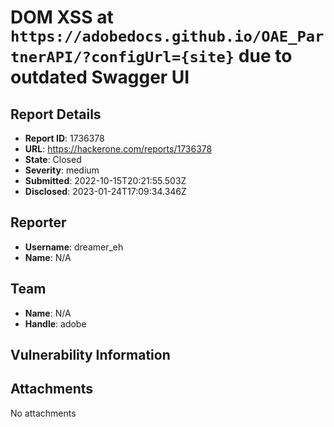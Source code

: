 # DOM XSS at `https://adobedocs.github.io/OAE_PartnerAPI/?configUrl={site}` due to outdated Swagger UI

## Report Details
- **Report ID**: 1736378
- **URL**: https://hackerone.com/reports/1736378
- **State**: Closed
- **Severity**: medium
- **Submitted**: 2022-10-15T20:21:55.503Z
- **Disclosed**: 2023-01-24T17:09:34.346Z

## Reporter
- **Username**: dreamer_eh
- **Name**: N/A

## Team
- **Name**: N/A
- **Handle**: adobe

## Vulnerability Information


## Attachments
No attachments
